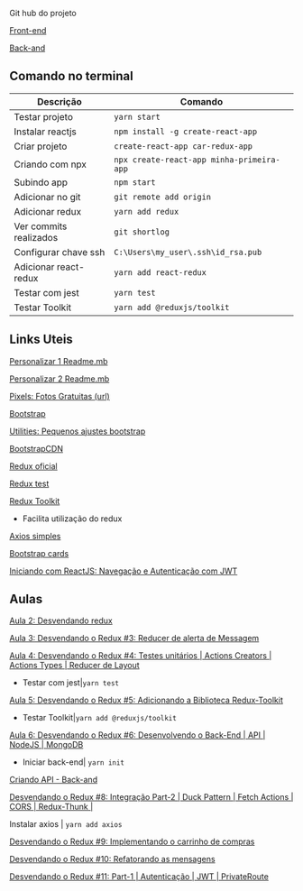 Git hub do projeto 

[Front-end](https://github.com/ederpbj/car-redux-app)

[Back-and](https://github.com/ederpbj/shopping-car-api)

## Comando no terminal

Descrição | Comando
--------- | ------
Testar projeto|`yarn start`
Instalar reactjs|`npm install -g create-react-app`
Criar projeto|`create-react-app car-redux-app`
Criando com npx|`npx create-react-app minha-primeira-app`
Subindo app|`npm start`
Adicionar no git|`git remote add origin`
Adicionar redux|`yarn add redux`
Ver commits realizados|`git shortlog`
Configurar chave ssh|`C:\Users\my_user\.ssh\id_rsa.pub`
Adicionar react-redux|`yarn add react-redux`
Testar com jest|`yarn test`
Testar Toolkit|`yarn add @reduxjs/toolkit`

## Links Uteis 

[Personalizar 1 Readme.mb](https://medium.com/@raullesteves/github-como-fazer-um-readme-md-bonit%C3%A3o-c85c8f154f8)

[Personalizar 2 Readme.mb](https://docs.pipz.com/central-de-ajuda/learning-center/guia-basico-de-markdown#open)

[Pixels: Fotos Gratuitas (url)](https://www.pexels.com/pt-br/)

[Bootstrap](https://getbootstrap.com/docs/4.4/getting-started/introduction/)

[Utilities: Pequenos ajustes bootstrap](https://getbootstrap.com/docs/4.4/utilities/borders/)

[BootstrapCDN](https://www.bootstrapcdn.com/bootswatch/)

[Redux oficial](https://redux.js.org/)

[Redux test](https://redux.js.org/recipes/writing-tests)

[Redux Toolkit](https://redux-toolkit.js.org/)
- Facilita utilização do redux

[Axios simples](https://www.youtube.com/watch?v=d7bKeG9hb-0&ab_channel=VictorLima-GuiadoProgramador)

[Bootstrap cards](https://getbootstrap.com.br/docs/4.1/components/card/)

[Iniciando com ReactJS: Navegação e Autenticação com JWT](https://blog.rocketseat.com.br/reactjs-autenticacao/)

## Aulas 

[Aula 2: Desvendando redux ](https://www.youtube.com/watch?v=4LIcojw7484&list=PLK5FPzMuRKlyILd8Jh08M6a1-htpHYzwv&index=2&ab_channel=WashingtonDeveloper)

[Aula 3: Desvendando o Redux #3: Reducer de alerta de Messagem](https://www.youtube.com/watch?v=q0cca7fcpJ0&list=PLK5FPzMuRKlyILd8Jh08M6a1-htpHYzwv&index=3&ab_channel=WashingtonDeveloper)

[Aula 4: Desvendando o Redux #4: Testes unitários | Actions Creators | Actions Types | Reducer de Layout](https://www.youtube.com/watch?v=SpZ3lnT_AbM&list=PLK5FPzMuRKlyILd8Jh08M6a1-htpHYzwv&index=4&ab_channel=WashingtonDeveloper)


- Testar com jest|`yarn test`

[Aula 5: Desvendando o Redux #5: Adicionando a Biblioteca Redux-Toolkit](https://www.youtube.com/watch?v=QT_nWZwRdLg&list=PLK5FPzMuRKlyILd8Jh08M6a1-htpHYzwv&index=5)

- Testar Toolkit|`yarn add @reduxjs/toolkit`

[Aula 6: Desvendando o Redux #6: Desenvolvendo o Back-End | API | NodeJS | MongoDB](https://www.youtube.com/watch?v=cYXwh69HXfU&list=PLK5FPzMuRKlyILd8Jh08M6a1-htpHYzwv&index=6&ab_channel=WashingtonDeveloper)

- Iniciar back-end| `yarn init`

[Criando API - Back-and](https://github.com/ederpbj/shopping-car-api)

[Desvendando o Redux #8: Integração Part-2 | Duck Pattern | Fetch Actions | CORS | Redux-Thunk |](https://www.youtube.com/watch?v=oN7wuGz_sA0&list=PLK5FPzMuRKlyILd8Jh08M6a1-htpHYzwv&index=8&ab_channel=WashingtonDeveloper)

Instalar axios | `yarn add axios`

[Desvendando o Redux #9: Implementando o carrinho de compras](https://www.youtube.com/watch?v=SPUGoDSKk14&list=PLK5FPzMuRKlyILd8Jh08M6a1-htpHYzwv&index=9)

[Desvendando o Redux #10: Refatorando as mensagens](https://www.youtube.com/watch?v=fjSYs7ZHRzo&list=PLK5FPzMuRKlyILd8Jh08M6a1-htpHYzwv&index=11&ab_channel=WashingtonDeveloper)

[Desvendando o Redux #11: Part-1 | Autenticação | JWT | PrivateRoute](https://www.youtube.com/watch?v=RNHr47Qqm3U&list=PLK5FPzMuRKlyILd8Jh08M6a1-htpHYzwv&index=10&ab_channel=WashingtonDeveloper)